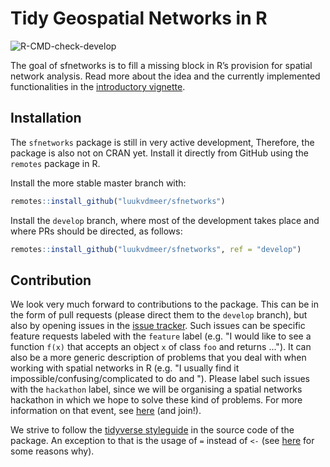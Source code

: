 # Tidy Geospatial Networks in R

<!-- badges: start -->

<!-- ![R-CMD-check](https://github.com/luukvdmeer/sfnetworks/workflows/R-CMD-check/badge.svg) -->

<!-- Plan: add badge showing documents build on pkgdown (RL) -->

![R-CMD-check-develop](https://github.com/luukvdmeer/sfnetworks/workflows/R-CMD-check/badge.svg?branch=develop)
<!-- badges: end -->

The goal of sfnetworks is to fill a missing block in R’s provision for spatial network analysis. Read more about the idea and the currently implemented functionalities in the [introductory vignette]().

## Installation

<!-- You can install the released version of sfnetworks from [CRAN](https://CRAN.R-project.org) with: -->

<!-- ``` r -->

<!-- install.packages("sfnetworks") -->

<!-- ``` -->

The `sfnetworks` package is still in very active development, Therefore, the package is also not on CRAN yet. Install it directly from GitHub using the `remotes` package in R.

Install the more stable master branch with:

```r
remotes::install_github("luukvdmeer/sfnetworks")
```

Install the `develop` branch, where most of the development takes place and where PRs should be directed, as follows:

```r
remotes::install_github("luukvdmeer/sfnetworks", ref = "develop")
```

## Contribution
We look very much forward to contributions to the package. This can be in the form of pull requests (please direct them to the `develop` branch), but also by opening issues in the [issue tracker](https://github.com/luukvdmeer/sfnetworks/issues). Such issues can be specific feature requests labeled with the `feature` label (e.g. "I would like to see a function `f(x)` that accepts an object `x` of class `foo` and returns ..."). It can also be a more generic description of problems that you deal with when working with spatial networks in R (e.g. "I usually find it impossible/confusing/complicated to do <this> and <this>"). Please label such issues with the `hackathon` label, since we will be organising a spatial networks hackathon in which we hope to solve these kind of problems. For more information on that event, see [here](https://www.eventbrite.co.uk/e/erum2020-satellite-event-hackathon-on-spatial-networks-tickets-90976873277) (and join!).

We strive to follow the [tidyverse styleguide](https://style.tidyverse.org/) in the source code of the package. An exception to that is the usage of `=` instead of `<-` (see [here](https://github.com/Robinlovelace/geocompr/issues/319) for some reasons why).
